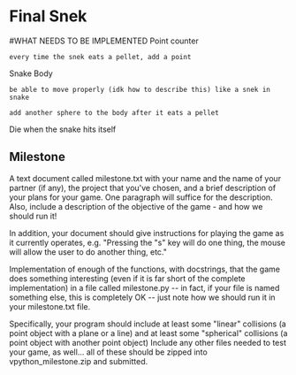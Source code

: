 # Final Snek

#WHAT NEEDS TO BE IMPLEMENTED
Point counter

`every time the snek eats a pellet, add a point`

Snake Body

`be able to move properly (idk how to describe this) like a snek in snake`

`add another sphere to the body after it eats a pellet`

Die when the snake hits itself


## Milestone

A text document called milestone.txt with your name and the name of your partner (if any), the project that you've chosen, and a brief description of your plans for your game. One paragraph will suffice for the description. Also, include a description of the objective of the game - and how we should run it!

In addition, your document should give instructions for playing the game as it currently operates, e.g. "Pressing the "s" key will do one thing, the mouse will allow the user to do another thing, etc."

Implementation of enough of the functions, with docstrings, that the game does something interesting (even if it is far short of the complete implementation) in a file called milestone.py -- in fact, if your file is named something else, this is completely OK -- just note how we should run it in your milestone.txt file.

Specifically, your program should include at least some "linear" collisions (a point object with a plane or a line) and at least some "spherical" collisions (a point object with another point object)
Include any other files needed to test your game, as well... all of these should be zipped into vpython_milestone.zip and submitted.



